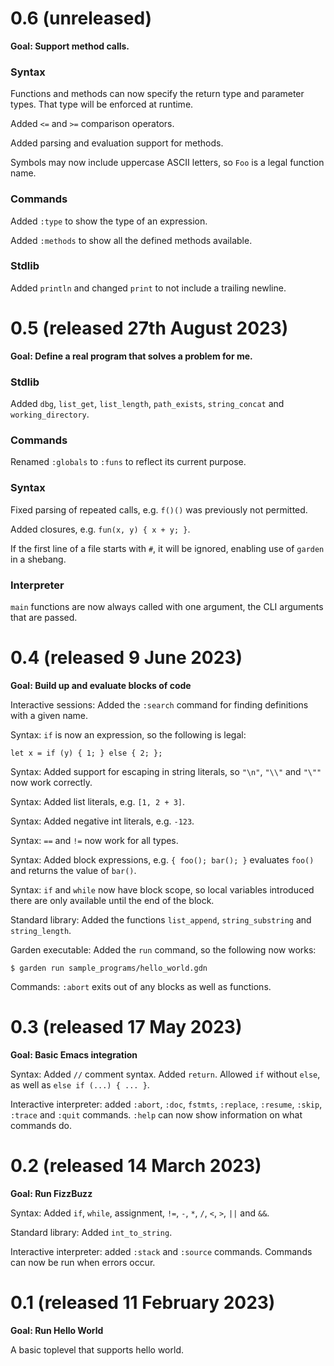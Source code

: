 # 0.6 (unreleased)

**Goal: Support method calls.**

### Syntax

Functions and methods can now specify the return type and parameter
types. That type will be enforced at runtime.

Added `<=` and `>=` comparison operators.

Added parsing and evaluation support for methods.

Symbols may now include uppercase ASCII letters, so `Foo` is a legal
function name.

### Commands

Added `:type` to show the type of an expression.

Added `:methods` to show all the defined methods available.

### Stdlib

Added `println` and changed `print` to not include a trailing newline.

# 0.5 (released 27th August 2023)

**Goal: Define a real program that solves a problem for me.**

### Stdlib

Added `dbg`, `list_get`, `list_length`, `path_exists`, `string_concat`
and `working_directory`.

### Commands

Renamed `:globals` to `:funs` to reflect its current purpose.

### Syntax

Fixed parsing of repeated calls, e.g. `f()()` was previously not
permitted.

Added closures, e.g. `fun(x, y) { x + y; }`.

If the first line of a file starts with `#`, it will be ignored,
enabling use of `garden` in a shebang.

### Interpreter

`main` functions are now always called with one argument, the CLI
arguments that are passed.

# 0.4 (released 9 June 2023)

**Goal: Build up and evaluate blocks of code**

Interactive sessions: Added the `:search` command for finding
definitions with a given name.

Syntax: `if` is now an expression, so the following is legal:

```
let x = if (y) { 1; } else { 2; };
```

Syntax: Added support for escaping in string literals, so `"\n"`,
`"\\"` and `"\""` now work correctly.

Syntax: Added list literals, e.g. `[1, 2 + 3]`.

Syntax: Added negative int literals, e.g. `-123`.

Syntax: `==` and `!=` now work for all types.

Syntax: Added block expressions, e.g. `{ foo(); bar(); }` evaluates
`foo()` and returns the value of `bar()`.

Syntax: `if` and `while` now have block scope, so local variables
introduced there are only available until the end of the block.

Standard library: Added the functions `list_append`,
`string_substring` and `string_length`.

Garden executable: Added the `run` command, so the following now
works:

```
$ garden run sample_programs/hello_world.gdn
```

Commands: `:abort` exits out of any blocks as well as functions.

# 0.3 (released 17 May 2023)

**Goal: Basic Emacs integration**

Syntax: Added `//` comment syntax. Added `return`. Allowed `if`
without `else`, as well as `else if (...) { ... }`.

Interactive interpreter: added `:abort`, `:doc`, `fstmts`, `:replace`,
`:resume`, `:skip`, `:trace` and `:quit` commands. `:help` can now
show information on what commands do.

# 0.2 (released 14 March 2023)

**Goal: Run FizzBuzz**

Syntax: Added `if`, `while`, assignment, `!=`, `-`, `*`, `/`, `<`,
`>`, `||` and `&&`.

Standard library: Added `int_to_string`.

Interactive interpreter: added `:stack` and `:source`
commands. Commands can now be run when errors occur.

# 0.1 (released 11 February 2023)

**Goal: Run Hello World**

A basic toplevel that supports hello world.
